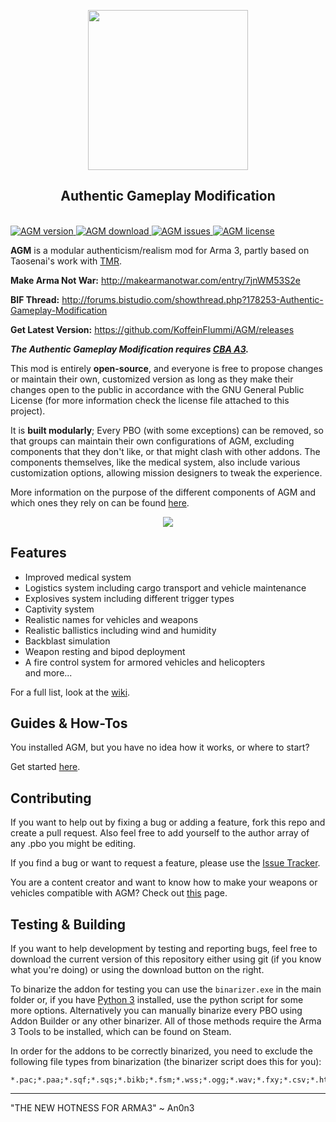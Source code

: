 <p align="center">
  <img src="ttps://raw.githubusercontent.com/KoffeinFlummi/AGM/master/.devfiles/Assets/Logo/agm_logo_black_transparent.png" width="256px" /><br />
  <h2 align="center">Authentic Gameplay Modification</h2><br />
  <a href="https://github.com/KoffeinFlummi/AGM/releases">
    <img src="http://img.shields.io/badge/release-0.95-green.svg?style=flat" alt="AGM version">
  </a>
    <a href="https://github.com/KoffeinFlummi/AGM/releases/download/v0.94.1/AGM_v0.94.1.rar">
    <img src="http://img.shields.io/badge/download-22_MB-blue.svg?style=flat" alt="AGM download">
  </a>
    <a href="https://github.com/KoffeinFlummi/AGM/issues">
    <img src="http://img.shields.io/github/issues/KoffeinFlummi/AGM.svg?style=flat" alt="AGM issues">
  </a>
    <a href="https://github.com/KoffeinFlummi/AGM/blob/master/LICENSE">
    <img src="http://img.shields.io/badge/license-GPLv2-red.svg?style=flat" alt="AGM license">
  </a>
</p>

**AGM** is a modular authenticism/realism mod for Arma 3, partly based on Taosenai's work with [TMR](https://github.com/Taosenai/tmr).

**Make Arma Not War:** http://makearmanotwar.com/entry/7jnWM53S2e

**BIF Thread:** http://forums.bistudio.com/showthread.php?178253-Authentic-Gameplay-Modification

**Get Latest Version:** https://github.com/KoffeinFlummi/AGM/releases

***The Authentic Gameplay Modification requires [CBA A3](http://www.armaholic.com/page.php?id=18767).***

This mod is entirely **open-source**, and everyone is free to propose changes or maintain their own, customized version as long as they make their changes open to the public in accordance with the GNU General Public License (for more information check the license file attached to this project).

It is **built modularly**; Every PBO (with some exceptions) can be removed, so that groups can maintain their own configurations of AGM, excluding components that they don't like, or that might clash with other addons.
The components themselves, like the medical system, also include various customization options, allowing mission designers to tweak the experience.

More information on the purpose of the different components of AGM and which ones they rely on can be found [here](https://github.com/KoffeinFlummi/AGM/wiki#features).

<p align="center"><a href="https://www.paypal.com/cgi-bin/webscr?cmd=_s-xclick&amp;hosted_button_id=HPAXPTVCNLDZS"><img src="https://www.paypalobjects.com/en_US/i/btn/btn_donateCC_LG.gif" style="max-width:100%;"></a></p>

## Features

*   Improved medical system
*   Logistics system including cargo transport and vehicle maintenance
*   Explosives system including different trigger types
*   Captivity system
*   Realistic names for vehicles and weapons
*   Realistic ballistics including wind and humidity
*   Backblast simulation
*   Weapon resting and bipod deployment
*   A fire control system for armored vehicles and helicopters  
and more...

For a full list, look at the [wiki](https://github.com/KoffeinFlummi/AGM/wiki).

## Guides & How-Tos

You installed AGM, but you have no idea how it works, or where to start?

Get started [here](https://github.com/KoffeinFlummi/AGM/wiki/Getting-Started).

## Contributing

If you want to help out by fixing a bug or adding a feature, fork this repo and create a pull request. Also feel free to add yourself to the author array of any .pbo you might be editing.

If you find a bug or want to request a feature, please use the [Issue Tracker](https://github.com/KoffeinFlummi/AGM/issues).

You are a content creator and want to know how to make your weapons or vehicles compatible with AGM? Check out [this](https://github.com/KoffeinFlummi/AGM/wiki/For-Addon-Makers) page.

## Testing & Building

If you want to help development by testing and reporting bugs, feel free to download the current version of this repository either using git (if you know what you're doing) or using the download button on the right.

To binarize the addon for testing you can use the `binarizer.exe` in the main folder or, if you have [Python 3](https://www.python.org/) installed, use the python script for some more options. Alternatively you can manually binarize every PBO using Addon Builder or any other binarizer. All of those methods require the Arma 3 Tools to be installed, which can be found on Steam.

In order for the addons to be correctly binarized, you need to exclude the following file types from binarization (the binarizer script does this for you):
```
*.pac;*.paa;*.sqf;*.sqs;*.bikb;*.fsm;*.wss;*.ogg;*.wav;*.fxy;*.csv;*.html;*.lip;*.txt;*.wrp;*.bisurf;*.xml;*.hqf;
```

---

"THE NEW HOTNESS FOR ARMA3"
~ An0n3
